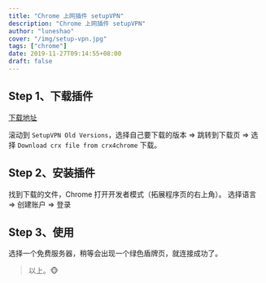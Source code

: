 ```yaml
---
title: "Chrome 上网插件 setupVPN"
description: "Chrome 上网插件 setupVPN"
author: "luneshao"
cover: "/img/setup-vpn.jpg"
tags: ["chrome"]
date: 2019-11-27T09:14:55+08:00
draft: false
---
```

<!--more-->
## Step 1、下载插件
[下载地址](https://www.crx4chrome.com/crx/36007/)

滚动到 `SetupVPN Old Versions`，选择自己要下载的版本 => 跳转到下载页 => 选择 `Download crx file from crx4chrome` 下载。

## Step 2、安装插件

找到下载的文件，Chrome 打开开发者模式（拓展程序页的右上角）。
选择语言 => 创建账户 => 登录

## Step 3、使用

选择一个免费服务器，稍等会出现一个绿色盾牌页，就连接成功了。

> 以上。🐵
